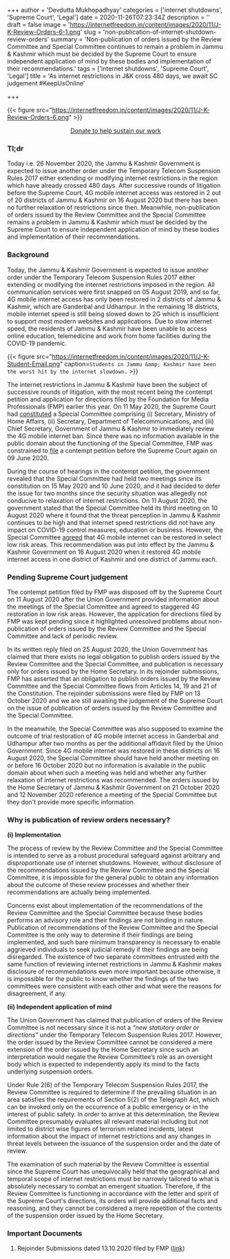 +++
author = 'Devdutta Mukhopadhyay'
categories = ['internet shutdowns', 'Supreme Court', 'Legal']
date = 2020-11-26T07:23:34Z
description = ''
draft = false
image = 'https://internetfreedom.in/content/images/2020/11/J-K-Review-Orders-6-1.png'
slug = 'non-publication-of-internet-shutdown-review-orders'
summary = 'Non-publication of orders issued by the Review Committee and Special Committee continues to remain a problem in Jammu & Kashmir which must be decided by the Supreme Court to ensure independent application of mind by these bodies and implementation of their recommendations.'
tags = ['internet shutdowns', 'Supreme Court', 'Legal']
title = 'As internet restrictions in J&K cross 480 days, we await SC judgement #KeepUsOnline'

+++


{{< figure src="https://internetfreedom.in/content/images/2020/11/J-K-Review-Orders-6.png" >}}

<div style="text-align:center;">
    <a href="https://internetfreedom.in/donate/" class="button">Donate to help sustain our work</a>
</div>

### Tl;dr

Today i.e. 26 November 2020, the Jammu & Kashmir Government is expected to issue another order under the Temporary Telecom Suspension Rules 2017 either extending or modifying internet restrictions in the region which have already crossed 480 days. After successive rounds of litigation before the Supreme Court, 4G mobile internet access was restored in 2 out of 20 districts of Jammu & Kashmir on 16 August 2020 but there has been no further relaxation of restrictions since then. Meanwhile, non-publication of orders issued by the Review Committee and the Special Committee remains a problem in Jammu & Kashmir which must be decided by the Supreme Court to ensure independent application of mind by these bodies and implementation of their recommendations.

### Background

Today, the Jammu & Kashmir Government is expected to issue another order under the Temporary Telecom Suspension Rules 2017 either extending or modifying the internet restrictions imposed in the region. All communication services were first snapped on 05 August 2019, and so far, 4G mobile internet access has only been restored in 2 districts of Jammu & Kashmir, which are Ganderbal and Udhampur. In the remaining 18 districts, mobile internet speed is still being slowed down to 2G which is insufficient to support most modern websites and applications.  Due to slow internet speed, the residents of Jammu & Kashmir have been unable to access online education, telemedicine and work from home facilities during the COVID-19 pandemic.

{{< figure src="https://internetfreedom.in/content/images/2020/11/J-K-Student-Email.png" caption=`Students in Jammu &amp; Kashmir have been the worst hit by the internet slowdown.` >}}

The internet restrictions in Jammu & Kashmir have been the subject of successive rounds of litigation, with the most recent being the contempt petition and application for directions filed by the Foundation for Media Professionals (FMP) earlier this year. On 11 May 2020, the Supreme Court had [constituted](https://internetfreedom.in/supreme-courts-j-k-4g-restoration-decision-disappointing-but-we-are-determined/) a Special Committee comprising (i) Secretary, Ministry of Home Affairs,  (ii) Secretary, Department of Telecommunications, and (iii) Chief Secretary, Government of Jammu & Kashmir to immediately review the 4G mobile internet ban. Since there was no information available in the public domain about the functioning of the Special Committee, FMP was constrained to [file](https://internetfreedom.in/fmp-contempt-petition-reply/) a contempt petition before the Supreme Court again on 09 June 2020.

During the course of hearings in the contempt petition, the government revealed that the Special Committee had held two meetings since its constitution on 15 May 2020 and 10 June 2020, and it had decided to defer the issue for two months since the security situation was allegedly not conducive to relaxation of internet restrictions. On 11 August 2020, the government stated that the Special Committee held its third meeting on 10 August 2020 where it found that the threat perception in Jammu & Kashmir continues to be high and that internet speed restrictions did not have any impact on COVID-19 control measures, education or business. However, the Special Committee [agreed](https://internetfreedom.in/staggered-4g-restoration-j-k/) that 4G mobile internet can be restored in select low risk areas. This recommendation was put into effect by the Jammu & Kashmir Government on 16 August 2020 when it restored 4G mobile internet access in one district of Kashmir and one district of Jammu each.

### Pending Supreme Court judgement

The contempt petition filed by FMP was disposed off by the Supreme Court on 11 August 2020 after the Union Government provided information about the meetings of the Special Committee and agreed to staggered 4G restoration in low risk areas. However, the application for directions filed by FMP was kept pending since it highlighted unresolved problems about non-publication of orders issued by the Review Committee and the Special Committee and lack of periodic review.

In its written reply filed on 25 August 2020, the Union Government has claimed that there exists no legal obligation to publish orders issued by the Review Committee and the Special Committee, and publication is necessary only for orders issued by the Home Secretary. In its rejoinder submissions, FMP has asserted that an obligation to publish orders issued by the Review Committee and the Special Committee flows from Articles 14, 19 and 21 of the Constitution. The rejoinder submissions were filed by FMP on 13 October 2020 and we are still awaiting the judgement of the Supreme Court on the issue of publication of orders issued by the Review Committee and the Special Committee.

In the meanwhile, the Special Committee was also supposed to examine the outcome of trial restoration of 4G mobile internet access in Ganderbal and Udhampur after two months as per the additional affidavit filed by the Union Government. Since 4G mobile internet was restored in these districts on 16 August 2020, the Special Committee should have held another meeting on or before 16 October 2020 but no information is available in the public domain about when such a meeting was held and whether any further relaxation of internet restrictions was recommended. The orders issued by the Home Secretary of Jammu & Kashmir Government on 21 October 2020 and 12 November 2020 reference a meeting of the Special Committee but they don't provide more specific information.

### Why is publication of review orders necessary?

**(i) Implementation**

The process of review by the Review Committee and the Special Committee is intended to serve as a robust procedural safeguard against arbitrary and disproportionate use of internet shutdowns. However, without disclosure of the recommendations issued by the Review Committee and the Special Committee, it is impossible for the general public to obtain any information about the outcome of these review processes and whether their recommendations are actually being implemented.

Concerns exist about implementation of the recommendations of the Review Committee and the Special Committee because these bodies performs an advisory role and their findings are not binding in nature. Publication of recommendations of the Review Committee and the Special Committee is the only way to determine if their findings are being implemented, and such bare minimum transparency is necessary to enable aggrieved individuals to seek judicial remedy if their findings are being disregarded. The existence of two separate committees entrusted with the same function of reviewing internet restrictions in Jammu & Kashmir makes disclosure of recommendations even more important because otherwise, it is impossible for the public to know whether the findings of the two committees were consistent with each other and what were the reasons for disagreement, if any.

**(ii) Independent application of mind**

The Union Government has claimed that publication of orders of the Review Committee is not necessary since it is not a _“new statutory order or directions”_ under the Temporary Telecom Suspension Rules 2017. However, the order issued by the Review Committee cannot be considered a mere extension of the order issued by the Home Secretary since such an interpretation would negate the Review Committee’s role as an oversight body which is expected to independently apply its mind to the facts underlying suspension orders.

Under Rule 2(6) of the Temporary Telecom Suspension Rules 2017, the Review Committee is required to determine if the prevailing situation in an area satisfies the requirements of Section 5(2) of the Telegraph Act, which can be invoked only on the occurrence of a public emergency or in the interest of public safety. In order to arrive at this determination, the Review Committee presumably evaluates all relevant material including but not limited to district wise figures of terrorism related incidents, latest information about the impact of internet restrictions and any changes in threat levels between the issuance of the suspension order and the date of review.

The examination of such material by the Review Committee is essential since the Supreme Court has unequivocally held that the geographical and temporal scope of internet restrictions must be narrowly tailored to what is absolutely necessary to combat an emergent situation. Therefore, if the Review Committee is functioning in accordance with the letter and spirit of the Supreme Court's directions, its orders will provide additional facts and reasoning, and they cannot be considered a mere repetition of the contents of the suspension order issued by the Home Secretary.

### Important Documents

1. Rejoinder Submissions dated 13.10.2020 filed by FMP ([link](https://drive.google.com/file/d/11b9Ab93i-_vrbVwSiUpJcbQBX1puQCo6/view?usp=sharing))

